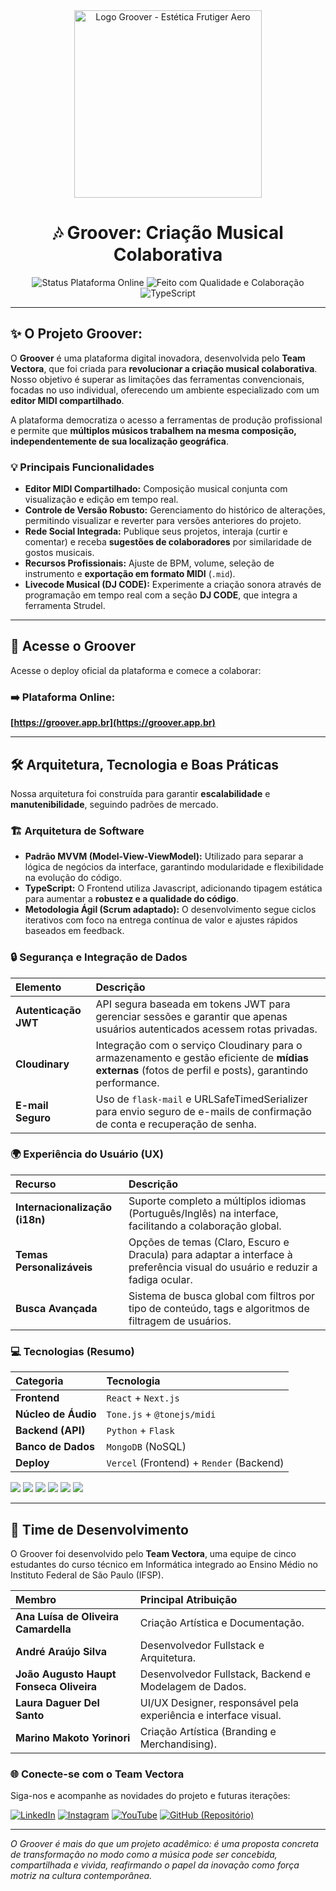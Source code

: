 <div align="center">
  <img src="public/img/vetora_camiseta_costas_png.png" alt="Logo Groover - Estética Frutiger Aero" height="300" />
</div>

<h1 align="center">🎶 Groover: Criação Musical Colaborativa</h1>

<p align="center">
  <img src="https://img.shields.io/badge/Status-Plataforma%20Online-blue?style=for-the-badge&logo=musicbrainz&logoColor=white" alt="Status Plataforma Online">
  <img src="https://img.shields.io/badge/Feito%20com-Qualidade%20e%20Colabora%C3%A7%C3%A3o-blueviolet?style=for-the-badge&logo=visualstudiocode&logoColor=white" alt="Feito com Qualidade e Colaboração">
  <img src="https://img.shields.io/badge/JavaScript-3178C6?style=for-the-badge&logo=javascript&logoColor=white" alt="TypeScript">
</p>

---

## ✨ O Projeto Groover:

O **Groover** é uma plataforma digital inovadora, desenvolvida pelo **Team Vectora**, que foi criada para **revolucionar a criação musical colaborativa**. Nosso objetivo é superar as limitações das ferramentas convencionais, focadas no uso individual, oferecendo um ambiente especializado com um **editor MIDI compartilhado**.

A plataforma democratiza o acesso a ferramentas de produção profissional e permite que **múltiplos músicos trabalhem na mesma composição, independentemente de sua localização geográfica**.

### 💡 Principais Funcionalidades

* **Editor MIDI Compartilhado:** Composição musical conjunta com visualização e edição em tempo real.
* **Controle de Versão Robusto:** Gerenciamento do histórico de alterações, permitindo visualizar e reverter para versões anteriores do projeto.
* **Rede Social Integrada:** Publique seus projetos, interaja (curtir e comentar) e receba **sugestões de colaboradores** por similaridade de gostos musicais.
* **Recursos Profissionais:** Ajuste de BPM, volume, seleção de instrumento e **exportação em formato MIDI** (`.mid`).
* **Livecode Musical (DJ CODE):** Experimente a criação sonora através de programação em tempo real com a seção **DJ CODE**, que integra a ferramenta Strudel.

---

## 🔗 Acesse o Groover

Acesse o deploy oficial da plataforma e comece a colaborar:

### ➡️ **Plataforma Online:**
**[https://groover.app.br](https://groover.app.br)**

---

## 🛠️ Arquitetura, Tecnologia e Boas Práticas

Nossa arquitetura foi construída para garantir **escalabilidade** e **manutenibilidade**, seguindo padrões de mercado.

### 🏗️ Arquitetura de Software

* **Padrão MVVM (Model-View-ViewModel):** Utilizado para separar a lógica de negócios da interface, garantindo modularidade e flexibilidade na evolução do código.
* **TypeScript:** O Frontend utiliza Javascript, adicionando tipagem estática para aumentar a **robustez e a qualidade do código**.
* **Metodologia Ágil (Scrum adaptado):** O desenvolvimento segue ciclos iterativos com foco na entrega contínua de valor e ajustes rápidos baseados em feedback.

### 🔒 Segurança e Integração de Dados

| Elemento | Descrição |
| :--- | :--- |
| **Autenticação JWT** | API segura baseada em tokens JWT para gerenciar sessões e garantir que apenas usuários autenticados acessem rotas privadas. |
| **Cloudinary** | Integração com o serviço Cloudinary para o armazenamento e gestão eficiente de **mídias externas** (fotos de perfil e posts), garantindo performance. |
| **E-mail Seguro** | Uso de `flask-mail` e URLSafeTimedSerializer para envio seguro de e-mails de confirmação de conta e recuperação de senha. |

### 🌍 Experiência do Usuário (UX)

| Recurso | Descrição |
| :--- | :--- |
| **Internacionalização (i18n)** | Suporte completo a múltiplos idiomas (Português/Inglês) na interface, facilitando a colaboração global.
| **Temas Personalizáveis** | Opções de temas (Claro, Escuro e Dracula) para adaptar a interface à preferência visual do usuário e reduzir a fadiga ocular.
| **Busca Avançada** | Sistema de busca global com filtros por tipo de conteúdo, tags e algoritmos de filtragem de usuários.

### 💻 Tecnologias (Resumo)

| Categoria | Tecnologia |
| :--- | :--- |
| **Frontend** | `React` + `Next.js` |
| **Núcleo de Áudio** | `Tone.js` + `@tonejs/midi` |
| **Backend (API)** | `Python` + `Flask` |
| **Banco de Dados** | `MongoDB` (NoSQL) |
| **Deploy** | `Vercel` (Frontend) + `Render` (Backend) |

<div align="left">
  <img src="https://img.shields.io/badge/JavaScript-F7DF1E?style=for-the-badge&logo=javascript&logoColor=black"/>
  <img src="https://img.shields.io/badge/React-20232A?style=for-the-badge&logo=react&logoColor=61DAFB"/>
  <img src="https://img.shields.io/badge/Next-black?style=for-the-badge&logo=next.js&logoColor=white"/>
  <img src="https://img.shields.io/badge/python-3670A0?style=for-the-badge&logo=python&logoColor=ffdd54"/>
  <img src="https://img.shields.io/badge/flask-%23000.svg?style=for-the-badge&logo=flask&logoColor=white"/>
  <img src="https://img.shields.io/badge/MongoDB-%234ea94b.svg?style=for-the-badge&logo=mongodb&logoColor=white"/>
</div>

---

## 🤝 Time de Desenvolvimento

O Groover foi desenvolvido pelo **Team Vectora**, uma equipe de cinco estudantes do curso técnico em Informática integrado ao Ensino Médio no Instituto Federal de São Paulo (IFSP).

| Membro | Principal Atribuição |
| :--- | :--- |
| **Ana Luísa de Oliveira Camardella** | Criação Artística e Documentação. |
| **André Araújo Silva** | Desenvolvedor Fullstack e Arquitetura. |
| **João Augusto Haupt Fonseca Oliveira** | Desenvolvedor Fullstack, Backend e Modelagem de Dados. |
| **Laura Daguer Del Santo** | UI/UX Designer, responsável pela experiência e interface visual. |
| **Marino Makoto Yorinori** | Criação Artística (Branding e Merchandising). |

### 🌐 Conecte-se com o Team Vectora

Siga-nos e acompanhe as novidades do projeto e futuras iterações:

[![LinkedIn](https://img.shields.io/badge/LinkedIn-0A66C2?style=for-the-badge&logo=linkedin&logoColor=white)](https://www.linkedin.com/company/team-vectora/)
[![Instagram](https://img.shields.io/badge/Instagram-E4405F?style=for-the-badge&logo=instagram&logoColor=white)](https://www.instagram.com/teamvectora/)
[![YouTube](https://img.shields.io/badge/YouTube-FF0000?style=for-the-badge&logo=youtube&logoColor=white)](https://www.youtube.com/@TeamVectora)
[![GitHub (Repositório)](https://img.shields.io/badge/GitHub-100000?style=for-the-badge&logo=github&logoColor=white)](https://github.com/team-vectora/groover)

---

*O Groover é mais do que um projeto acadêmico: é uma proposta concreta de transformação no modo como a música pode ser concebida, compartilhada e vivida, reafirmando o papel da inovação como força motriz na cultura contemporânea.*
